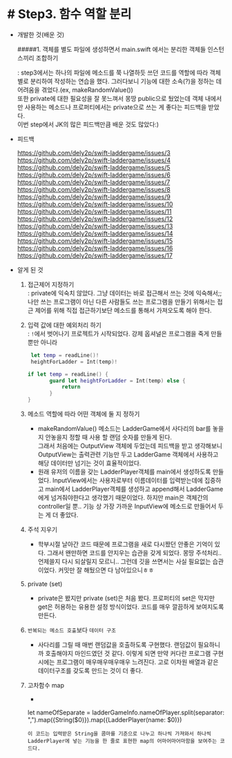 # # Step3. 함수 역할 분리

- 개발한 것(배운 것)

	#####1. 객체를 별도 파일에 생성하면서 main.swift 에서는 분리한 객체들 인스턴스끼리 조합하기

	: step3에서는 하나의 파일에 메소드를 쭉 나열하듯 쓰던 코드를 역할에 따라 객체 별로 분리하여 작성하는 연습을 했다. 그러다보니 기능에 대한 소속(?)을 정하는 데 어려움을 겪었다.(ex, makeRandomValue())  
	또한 private에 대한 필요성을 잘 못느껴서 몽땅 public으로 뒀었는데 객체 내에서만 사용하는 메소드나 프로퍼티에서는 private으로 쓰는 게 좋다는 피드백을 받았다.  
	이번 step에서 JK의 많은 피드백만큼 배운 것도 많았다:)

  
- 피드백

	https://github.com/dely2p/swift-laddergame/issues/3  
	https://github.com/dely2p/swift-laddergame/issues/4  
	https://github.com/dely2p/swift-laddergame/issues/5  
	https://github.com/dely2p/swift-laddergame/issues/6  
	https://github.com/dely2p/swift-laddergame/issues/7  
	https://github.com/dely2p/swift-laddergame/issues/8  
	https://github.com/dely2p/swift-laddergame/issues/9  
	https://github.com/dely2p/swift-laddergame/issues/10  
	https://github.com/dely2p/swift-laddergame/issues/11  
	https://github.com/dely2p/swift-laddergame/issues/12  
	https://github.com/dely2p/swift-laddergame/issues/13  
	https://github.com/dely2p/swift-laddergame/issues/14  
	https://github.com/dely2p/swift-laddergame/issues/15  
	https://github.com/dely2p/swift-laddergame/issues/16  
	https://github.com/dely2p/swift-laddergame/issues/17    
	

  
- 알게 된 것

	1. 접근제어 지정하기  
	: private에 익숙치 않았다. 그냥 데이터는 바로 접근해서 쓰는 것에 익숙해서;; 나만 쓰는 프로그램이 아닌 다른 사람들도 쓰는 프로그램을 만들기 위해서는 접근 제어를 위해 직접 접근하기보단 메소드를 통해서 가져오도록 해야 한다.

	2. 입력 값에 대한 예외처리 하기  
	: `!`에서 벗어나기 프로젝트가 시작되었다. 강제 옵셔널은 프로그램을 죽게 만들뿐만 아니라 

		```swift
		 let temp = readLine()!
		 heightForLadder = Int(temp)!
		```
		
		 ```swift
		 if let temp = readLine() {
		 		guard let heightForLadder = Int(temp) else {
		 			return 
		 		}
		 }
		 ```

	3. 메소드 역할에 따라 어떤 객체에 둘 지 정하기
		- makeRandomValue() 메소드는 LadderGame에서 사다리의 bar를 놓을지 안놓을지 정할 때 사용 할 랜덤 숫자를 만들게 된다.  
		그래서 처음에는 OutputView 객체에 두었는데 피드백을 받고 생각해보니 OutputView는 출력관련 기능만 두고 LadderGame 객체에서 사용하고 해당 데이터만 넘기는 것이 효율적이었다.
		- 원래 유저의 이름을 갖는 LadderPlayer객체를 main에서 생성하도록 만들었다. InputView에서는 사용자로부터 이름데이터를 입력받는데에 집중하고 main에서 LadderPlayer객체를 생성하고 append해서 LadderGame에게 넘겨줘야한다고 생각했기 때문이었다. 하지만 main은 객체간의 controller일 뿐.. 기능 상 가장 가까운 InputView에 메소드로 만들어서 두는 게 더 좋았다.

	4. 주석 지우기
		- 학부시절 날아간 코드 때문에 프로그램을 새로 다시짰던 안좋은 기억이 있다. 그래서 왠만하면 코드를 안지우는 습관을 갖게 되었다. 몽땅 주석처리.. 언제쓸지 다시 되살릴지 모르니.. 그런데 깃을 쓰면서는 사실 필요없는 습관이었다. 커밋만 잘 해뒀으면 다 남아있으니ㅎㅎ 

	5. private (set)
		- private은 봤지만 private (set)은 처음 봤다. 프로퍼티의 set은 막지만 get은 허용하는 유용한 설정 방식이었다. 코드를 매우 깔끔하게 보여지도록 만든다.

	6. `반복되는 메소드 호출`보다 `데이터 구조`
		- 사다리를 그릴 때 매번 랜덤값을 호출하도록 구현했다. 랜덤값이 필요하니까 호출해야지 마인드였던 것 같다. 이렇게 되면 만약 커다란 프로그램 구현 시에는 프로그램이 매우매우매우매우 느려진다. 고로 이차원 배열과 같은 데이터구조를 갖도록 만드는 것이 더 좋다.

	7. 고차함수 map
		- ```
		let nameOfSeparate = ladderGameInfo.nameOfPlayer.split(separator: ",").map({String($0)}).map({LadderPlayer(name: $0)})
		```
		이 코드는 입력받은 String을 콤마를 기준으로 나누고 하나씩 가져와서 하나씩 LadderPlayer에 넣는 기능을 한 줄로 표현한 map의 어마어마어마함을 보여주는 코드다.